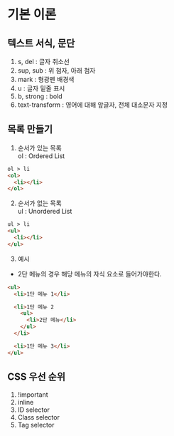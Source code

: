 # 기본 이론    

## 텍스트 서식, 문단  
1. s, del : 글자 취소선  
2. sup, sub : 위 첨자, 아래 첨자  
3. mark : 형광펜 배경색  
4. u : 글자 밑줄 표시  
5. b, strong : bold  
6. text-transform : 영어에 대해 앞글자, 전체 대소문자 지정  
  
  
## 목록 만들기  
1. 순서가 있는 목록  
ol : Ordered List  
```html
ol > li
<ol>
  <li></li>
</ol>
```  
  
2. 순서가 없는 목록  
ul : Unordered List  
```html
ul > li
<ul>
  <li></li>
</ul>
```
  
3. 예시  
- 2단 메뉴의 경우 해당 메뉴의 자식 요소로 들어가야한다.  
```html
<ul>
  <li>1단 메뉴 1</li>

  <li>1단 메뉴 2
    <ul>
      <li>2단 메뉴</li>
    </ul>
  </li>

  <li>1단 메뉴 3</li>
</ul>
```
  
## CSS 우선 순위
1. !important    
2. inline  
3. ID selector  
4. Class selector  
5. Tag selector  
  
  
## 
